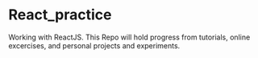 # React_practice

Working with ReactJS.  This Repo will hold progress from tutorials, online excercises, and personal projects and experiments. 
